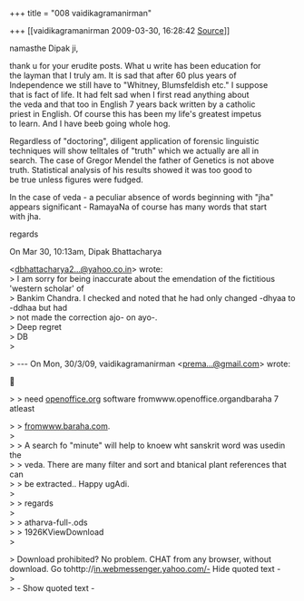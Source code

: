 +++
title = "008 vaidikagramanirman"

+++
[[vaidikagramanirman	2009-03-30, 16:28:42 [Source](https://groups.google.com/g/bvparishat/c/ndM3ri0Fp48)]]



namasthe Dipak ji,  
  
thank u for your erudite posts. What u write has been education for  
the layman that I truly am. It is sad that after 60 plus years of  
Independence we still have to "Whitney, Blumsfeldish etc." I suppose  
that is fact of life. It had felt sad when I first read anything about  
the veda and that too in English 7 years back written by a catholic  
priest in English. Of course this has been my life's greatest impetus  
to learn. And I have beeb going whole hog.  
  
Regardless of "doctoring", diligent application of forensic linguistic  
techniques will show telltales of "truth" which we actually are all in  
search. The case of Gregor Mendel the father of Genetics is not above  
truth. Statistical analysis of his results showed it was too good to  
be true unless figures were fudged.  
  
In the case of veda - a peculiar absence of words beginning with "jha"  
appears significant - RamayaNa of course has many words that start  
with jha.  
  
regards  
  
  
  
On Mar 30, 10:13am, Dipak Bhattacharya  

\<[dbhattacharya2...@yahoo.co.in]()\> wrote:  
\> I am sorry for being inaccurate about the emendation of the fictitious 'western scholar' of  
\> Bankim Chandra. I checked and noted that he had only changed -dhyaa to -ddhaa but had  
\> not made the correction ajo- on ayo-.  
\> Deep regret  
\> DB  
\>  

\> --- On Mon, 30/3/09, vaidikagramanirman \<[prema...@gmail.com]()\> wrote:  



\> \> need [openoffice.org](http://openoffice.org) software fromwww.openoffice.organdbaraha 7 atleast  

\> \> [fromwww.baraha.com](http://fromwww.baraha.com).  
\>  
\> \> A search fo "minute" will help to knoew wht sanskrit word was usedin the  
\> \> veda. There are many filter and sort and btanical plant references that can  
\> \> be extracted.. Happy ugAdi.  
\>  
\> \> regards  
\>  
\> \> atharva-full-.ods  
\> \> 1926KViewDownload  
\>  

\>    Download prohibited? No problem. CHAT from any browser, without download. Go tohttp://[in.webmessenger.yahoo.com/-](http://in.webmessenger.yahoo.com/-) Hide quoted text -  
\>  
\> - Show quoted text -

